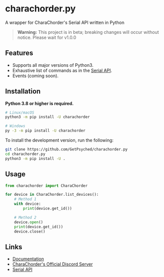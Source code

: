 # charachorder.py

A wrapper for CharaChorder's Serial API written in Python

> **Warning:**
> This project is in beta; breaking changes will occur without notice. Please wait for v1.0.0

## Features

- Supports all major versions of Python3.
- Exhaustive list of commands as in the [Serial API](https://docs.charachorder.com/SerialAPI.html).
- Events (coming soon).

## Installation

**Python 3.8 or higher is required.**

```sh
# Linux/macOS
python3 -m pip install -U charachorder

# Windows
py -3 -m pip install -U charachorder
```

To install the development version, run the following:
```sh
git clone https://github.com/GetPsyched/charachorder.py
cd charachorder.py
python3 -m pip install -U .
```

## Usage

```py
from charachorder import CharaChorder

for device in CharaChorder.list_devices():
    # Method 1
    with device:
        print(device.get_id())

    # Method 2
    device.open()
    print(device.get_id())
    device.close()
```

## Links

- [Documentation](https://getpsyched.github.io/charachorder.py)
- [CharaChorder's Official Discord Server](https://discord.gg/QZJeZGtznG)
- [Serial API](https://docs.charachorder.com/SerialAPI.html)

